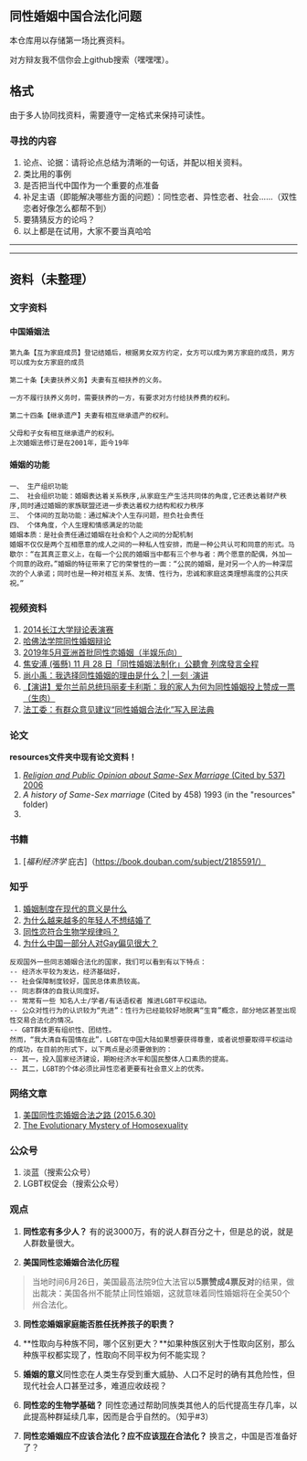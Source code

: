 ## 同性婚姻中国合法化问题
本仓库用以存储第一场比赛资料。

对方辩友我不信你会上github搜索（嘿嘿嘿）。

## 格式
由于多人协同找资料，需要遵守一定格式来保持可读性。

### 寻找的内容
1. 论点、论据：请将论点总结为清晰的一句话，并配以相关资料。
2. 类比用的事例
3. 是否把当代中国作为一个重要的点准备
4. 补足主语（即能解决哪些方面的问题）：同性恋者、异性恋者、社会......（双性恋者好像怎么都帮不到）
5. 要猜猜反方的论吗？
6. 以上都是在试用，大家不要当真哈哈
-------------
------------
## 资料（未整理）

### 文字资料
#### 中国婚姻法
```
第九条【互为家庭成员】登记结婚后，根据男女双方约定，女方可以成为男方家庭的成员，男方可以成为女方家庭的成员

第二十条【夫妻扶养义务】夫妻有互相扶养的义务。

一方不履行扶养义务时，需要扶养的一方，有要求对方付给扶养费的权利。

第二十四条【继承遗产】夫妻有相互继承遗产的权利。

父母和子女有相互继承遗产的权利。
上次婚姻法修订是在2001年，距今19年
```

#### 婚姻的功能
```
一、 生产组织功能
二、 社会组织功能：婚姻表达着关系秩序,从家庭生产生活共同体的角度,它还表达着财产秩序,同时通过婚姻的家族联盟还进一步表达着权力结构和权力秩序
三、 个体间的互助功能：通过解决个人生存问题，担负社会责任
四、 个体角度，个人生理和情感满足的功能
婚姻本质：是社会责任通过婚姻在社会和个人之间的分配机制
婚姻不仅仅是两个互相愿意的成人之间的一种私人性安排，而是一种公共认可和同意的形式。马歇尔：“在其真正意义上，在每一个公民的婚姻当中都有三个参与者：两个愿意的配偶，外加一个同意的政府。”婚姻的特征带来了它的荣誉性的一面：“公民的婚姻，是对另一个人的一种深层次的个人承诺；同时也是一种对相互关系、友情、性行为，忠诚和家庭这类理想高度的公共庆祝。”
```

### 视频资料
1. [2014长江大学辩论表演赛](https://v.youku.com/v_show/id_XODA0NjIyNjQ4.html?refer=seo_operation.liuxiao.liux_00003303_3000_Qzu6ve_19042900)
2. [哈佛法学院同性婚姻辩论](https://www.bilibili.com/video/av8254851?from=search&seid=10286136649417855496)
3. [2019年5月亚洲首批同性恋婚姻（半娱乐向）](https://www.bilibili.com/video/av66622111?from=search&seid=17640614696109733606)
4. [焦安溥 (張懸) 11 月 28 日「同性婚姻法制化」公聽會 列席發言全程](https://www.bilibili.com/video/av7303069?from=search&seid=17640614696109733606)
5. [尚小禹：我选择同性婚姻的理由是什么？| 一刻 ·演讲](https://www.bilibili.com/video/av34537503?from=search&seid=9614911549046827106)
6. [【演讲】爱尔兰前总统玛丽麦卡利斯：我的家人为何为同性婚姻投上赞成一票（生肉）](https://www.bilibili.com/video/av28990743?from=search&seid=9614911549046827106)
7. [法工委：有群众意见建议“同性婚姻合法化”写入民法典](https://baijiahao.baidu.com/s?id=1653423526849656622&wfr=spider&for=pc)

### 论文
**resources文件夹中现有论文资料！**
1. [*Religion and Public Opinion about Same-Sex Marriage* (Cited by 537) 2006](https://onlinelibrary.wiley.com/doi/full/10.1111/j.1540-6237.2006.00384.x?casa_token=3xa2NTXtNCcAAAAA:rVIkh4YdvfCgsdNkn-ubtHw2m4gtxEAX9rmN8uwV1qKF6fb306sodo-gQUHQ-2usKVzF0dZ2-dnWIR0)
2. *A history of Same-Sex marriage* (Cited by 458) 1993 (in the "resources" folder)
3. 

### 书籍
1. [*福利经济学* 庇古]（https://book.douban.com/subject/2185591/）

### 知乎
1. [婚姻制度在现代的意义是什么](https://www.zhihu.com/question/32140107)
2. [为什么越来越多的年轻人不想结婚了](https://www.zhihu.com/question/28245561/answer/40197477)
3. [同性恋符合生物学规律吗？](https://www.zhihu.com/question/20985115/answer/16805738) 
4. [为什么中国一部分人对Gay偏见很大？](https://www.zhihu.com/question/67047642/answer/251833237)
```
反观国外一些同志婚姻合法化的国家，我们可以看到有以下特点：
-- 经济水平较为发达，经济基础好，
-- 社会保障制度较好，国民总体素质较高。
-- 同志群体的自我认同度好。
-- 常常有一些 知名人士/学者/有话语权者 推进LGBT平权运动。
-- 公众对性行为的认识较为“先进”：性行为已经能较好地脱离“生育”概念，部分地区甚至出现性交易合法化的情况。
-- GBT群体更有组织性、团结性。
然而，“我大清自有国情在此”，LGBT在中国大陆如果想要获得尊重，或者说想要取得平权运动的成功，在目前的形式下，以下两点是必须要做到的：
-- 其一，投入国家经济建设，期盼经济水平和国民整体人口素质的提高。
-- 其二，LGBT的个体必须比异性恋者更要有社会意义上的优秀。
```


### 网络文章
1. [美国同性恋婚姻合法之路 (2015.6.30)](http://history.people.com.cn/n/2015/0630/c372326-27229638.html)
2. [The Evolutionary Mystery of Homosexuality](https://www.chronicle.com/article/The-Evolutionary-Mystery-of/135762/)

### 公众号

1. 淡蓝（搜索公众号）
2. LGBT权促会（搜索公众号）

### 观点
1. **同性恋有多少人？** 有的说3000万，有的说人群百分之十，但是总的说，就是人群数量很大。

2. **美国同性恋婚姻合法化历程** 
> 当地时间6月26日，美国最高法院9位大法官以**5票赞成4票反对**的结果，做出裁决：美国各州不能禁止同性婚姻，这就意味着同性婚姻将在全美50个州合法化。

3. **同性恋婚姻家庭能否胜任抚养孩子的职责？** 

4. **性取向与种族不同，哪个区别更大？**如果种族区别大于性取向区别，那么种族平权都实现了，性取向不同平权为何不能实现？

5. **婚姻的意义**同性恋在人类生存受到重大威胁、人口不足时的确有其危险性，但现代社会人口甚至过多，难道应收歧视？

6. **同性恋的生物学基础？** 同性恋通过帮助同族类其他人的后代提高生存几率，以此提高种群延续几率，因而是合乎自然的。（知乎#3） 

7. **同性恋婚姻应不应该合法化？应不应该<u>现在</u>合法化？** 换言之，中国是否准备好了？
